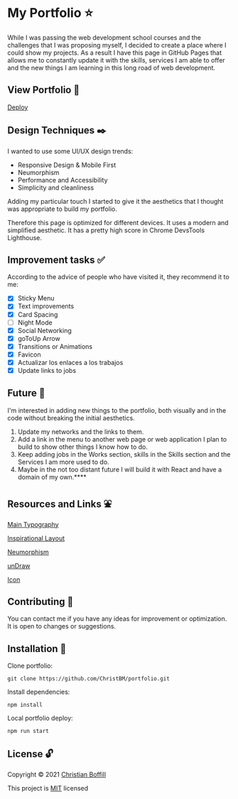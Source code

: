 # My Portfolio :star:
While I was passing the web development school courses and the challenges that I was proposing myself, I decided to create a place where I could show my projects. As a result I have this page in GitHub Pages that allows me to constantly update it with the skills, services I am able to offer and the new things I am learning in this long road of web development.

## View Portfolio :rocket:
[Deploy](https://christbm.github.io/portfolio/)

## Design Techniques :black_nib:
I wanted to use some UI/UX design trends:

* Responsive Design & Mobile First
* Neumorphism
* Performance and Accessibility
* Simplicity and cleanliness

Adding my particular touch I started to give it the aesthetics that I thought was appropriate to build my portfolio.

Therefore this page is optimized for different devices. It uses a modern and simplified aesthetic. It has a pretty high score in Chrome DevsTools Lighthouse.

## Improvement tasks :white_check_mark:
According to the advice of people who have visited it, they recommend it to me:

* [x] Sticky Menu
* [x] Text improvements
* [x] Card Spacing
* [ ] Night Mode
* [x] Social Networking
* [x] goToUp Arrow
* [x] Transitions or Animations
* [x] Favicon
* [x] Actualizar los enlaces a los trabajos
* [x] Update links to jobs

## Future :stars:
I'm interested in adding new things to the portfolio, both visually and in the code without breaking the initial aesthetics.

1. Update my networks and the links to them.
2. Add a link in the menu to another web page or web application I plan to build to show other things I know how to do.
3. Keep adding jobs in the Works section, skills in the Skills section and the Services I am more used to do.
4. Maybe in the not too distant future I will build it with React and have a domain of my own.****

## Resources and Links :fountain:
[Main Typography](https://fonts.google.com/specimen/KoHo?query=koho "KoHo-SemiBold")

[Inspirational Layout](https://dribbble.com/shots/6181158-Clean-portfolio-template)

[Neumorphism](https://www.behance.net/gallery/92714821/FREE-Neumorphism-UI-kit-for-Figma?tracking_source=search_projects_recommended%7Cneumorphism)

[unDraw](https://undraw.co/illustrations)

[Icon](https://es.pngtree.com/so/vaso')

## Contributing :raising_hand:
You can contact me if you have any ideas for improvement or optimization. It is open to changes or suggestions.

## Installation :electric_plug:
Clone portfolio:
```
git clone https://github.com/ChristBM/portfolio.git
 ```

Install dependencies:
```
npm install
```

Local portfolio deploy:
```
npm run start
```

## License :unlock:

Copyright © 2021 [Christian Boffill](https://github.com/ChristBM)

This project is [MIT](https://choosealicense.com/licenses/mit/) licensed
